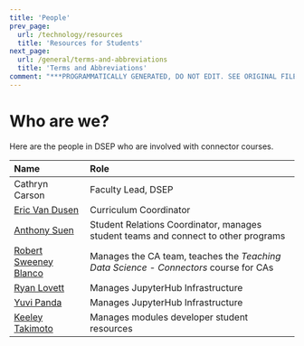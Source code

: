 ```yaml
---
title: 'People'
prev_page:
  url: /technology/resources
  title: 'Resources for Students'
next_page:
  url: /general/terms-and-abbreviations
  title: 'Terms and Abbreviations'
comment: "***PROGRAMMATICALLY GENERATED, DO NOT EDIT. SEE ORIGINAL FILES IN /content***"
---
```

# Who are we?

Here are the people in DSEP who are involved with connector courses.

| Name | Role |
| :--- | :--- |
| Cathryn Carson | Faculty Lead, DSEP |
| [Eric Van Dusen](mailto:ericvd@berkeley.edu) | Curriculum Coordinator |
| [Anthony Suen](mailto:anthonysuen@berkeley.edu) | Student Relations Coordinator, manages student teams and connect to other programs |
| [Robert Sweeney Blanco](mailto:robertsweeneyblanco@berkeley.edu ) | Manages the CA team, teaches the _Teaching Data Science - Connectors_ course for CAs |
| [Ryan Lovett](mailto:rylo@berkeley.edu) | Manages JupyterHub Infrastructure |
| [Yuvi Panda](mailto:yuvipanda@berkeley.edu) | Manages JupyterHub Infrastructure |
| [Keeley Takimoto](mailto:ktakimoto@berkeley.edu) | Manages modules developer student resources |



